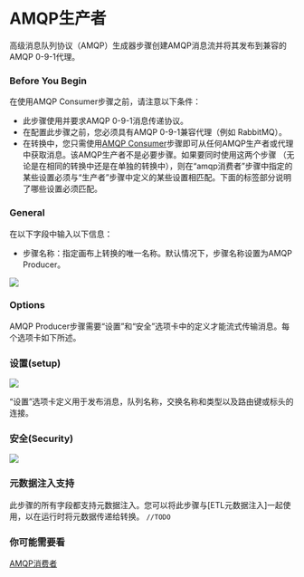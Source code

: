 # AMQP生产者

高级消息队列协议（AMQP）生成器步骤创建AMQP消息流并将其发布到兼容的AMQP 0-9-1代理。 

### Before You Begin

在使用AMQP Consumer步骤之前，请注意以下条件：

- 此步骤使用并要求AMQP 0-9-1消息传递协议。
- 在配置此步骤之前，您必须具有AMQP 0-9-1兼容代理（例如  RabbitMQ）。
- 在转换中，您只需使用[AMQP Consumer](./ampqConsumer.md )步骤即可从任何AMQP生产者或代理中获取消息。该AMQP生产者不是必要步骤。如果要同时使用这两个步骤
（无论是在相同的转换中还是在单独的转换中），则在“amqp消费者”步骤中指定的某些设置必须与“生产者”步骤中定义的某些设置相匹配。下面的标签部分说明了哪些设置必须匹配。

### General

在以下字段中输入以下信息：
- 步骤名称：指定画布上转换的唯一名称。默认情况下，步骤名称设置为AMQP Producer。

![](/image/PDI_TransStep_Dialog_AMQP-Producer.png)

### Options
AMQP Producer步骤需要“设置”和“安全”选项卡中的定义才能流式传输消息。每个选项卡如下所述。

### 设置(setup)

![](/image/PDI_TransStep_Tab_Setup2_AMQP-Producer.png)

“设置”选项卡定义用于发布消息，队列名称，交换名称和类型以及路由键或标头的连接。


### 安全(Security)
![](/image/PDI_TransStep_Tab_Security_AMQP-Producer.png)

### 元数据注入支持


此步骤的所有字段都支持元数据注入。您可以将此步骤与[ETL元数据注入]一起使用，以在运行时将元数据传递给转换。 ```//TODO``` 

### 你可能需要看

[AMQP消费者](./ampqConsumer.md)


